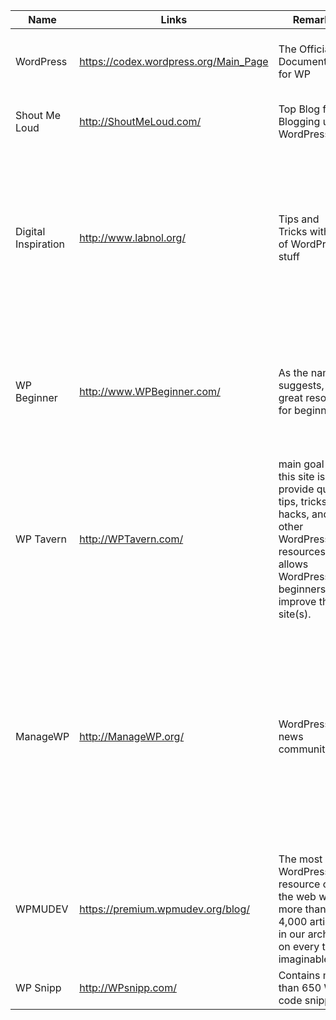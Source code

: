Name | Links | Remarks| Trivia
------------ | ------------- | -------------|------------|
WordPress | https://codex.wordpress.org/Main_Page | The Official Documentation for WP | Sometimes its easy at times its tough to make sense. |
Shout Me Loud | http://ShoutMeLoud.com/ | Top Blog for Blogging using WordPress| Ranked below 2000 all over the web in Alexa. |
Digital Inspiration  | http://www.labnol.org/ | Tips and Tricks with lot of WordPress stuff | Digital Inspiration, launched in 2004, is among the top 100 technology and how-to blogs on the Internet out of an estimated total of 130+ million blogs.|
WP Beginner | http://www.WPBeginner.com/ | As the name suggests, its a great resource for beginners | quality tips, tricks, hacks, and other WordPress resources that allows WordPress beginners to improve their site(s). |
WP Tavern | http://WPTavern.com/ | main goal of this site is to provide quality tips, tricks, hacks, and other WordPress resources that allows WordPress beginners to improve their site(s). |More than 320,000 people subscribe to WPBeginner for helpful WordPress tutorials and resources.|
ManageWP | http://ManageWP.org/ |  WordPress news community! | Register to share, discuss and vote for the best WordPress stories every day, find new ideas and inspiration for your business and network with other members of the WordPress community.|
WPMUDEV |https://premium.wpmudev.org/blog/| The most read WordPress resource on the web with more than 4,000 articles in our archives on every topic imaginable.| Their live chat sessions are good...though its a paid service. | 
WP Snipp | http://WPsnipp.com/| Contains more than 650 WP code snippets | Go on and mess up with your site... |